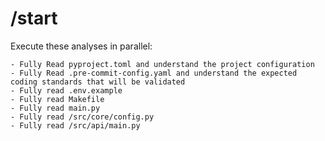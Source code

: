 # /start

Execute these analyses in parallel:

```
- Fully Read pyproject.toml and understand the project configuration
- Fully Read .pre-commit-config.yaml and understand the expected coding standards that will be validated
- Fully read .env.example
- Fully read Makefile
- Fully read main.py
- Fully read /src/core/config.py
- Fully read /src/api/main.py
```
